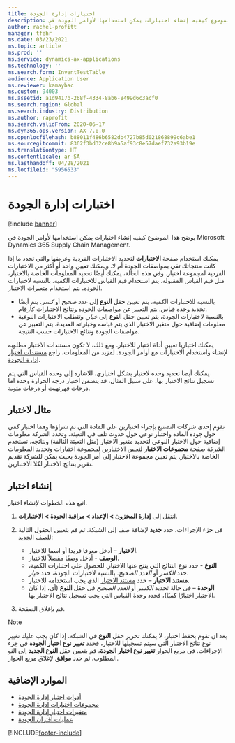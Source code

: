 ```yaml
---
title: اختبارات إدارة الجودة
description: يوضح هذا الموضوع كيفيه إنشاء اختبارات يمكن استخدامها لأوامر الجودة في Microsoft Dynamics 365 Supply Chain Management.
author: rachel-profitt
manager: tfehr
ms.date: 03/23/2021
ms.topic: article
ms.prod: ''
ms.service: dynamics-ax-applications
ms.technology: ''
ms.search.form: InventTestTable
audience: Application User
ms.reviewer: kamaybac
ms.custom: 94003
ms.assetid: a1d9417b-268f-4334-8ab6-8499d6c3acf0
ms.search.region: Global
ms.search.industry: Distribution
ms.author: raprofit
ms.search.validFrom: 2020-06-17
ms.dyn365.ops.version: AX 7.0.0
ms.openlocfilehash: b88011f486b6582db4727b85d021868899c6abe1
ms.sourcegitcommit: 8362f3bd32ce8b9a5af93c8e57daef732a93b19e
ms.translationtype: HT
ms.contentlocale: ar-SA
ms.lasthandoff: 04/28/2021
ms.locfileid: "5956533"
---
```

# <a name="quality-management-tests"></a>اختبارات إدارة الجودة

[!include [banner](../includes/banner.md)]

يوضح هذا الموضوع كيفيه إنشاء اختبارات يمكن استخدامها لأوامر الجودة في Microsoft Dynamics 365 Supply Chain Management.

يمكنك استخدام صفحة **الاختبارات** لتحديد الاختبارات الفردية وعرضها والتي تحدد ما إذا كانت منتجاتك تفي بمواصفات الجودة أم لا. ويمكنك تعيين واحد أو أكثر من الاختبارات الفردية لمجموعة اختبار. وفي هذه الحالة، يمكنك أيضًا تحديد المعلومات الخاصة بالاختبار، مثل قيم القياس المقبولة. يتم استخدام قيم القياس للاختبارات الكمية. بالنسبة لاختبارات الجودة، يتم استخدام متغيرات الاختبار.

- بالنسبة للاختبارات الكمية، يتم تعيين حقل **النوع** إلى *عدد صحيح* أو *كسر*. يتم أيضًا تحديد وحدة قياس. يتم التعبير عن مواصفات الجودة ونتائج الاختبارات كأرقام.
- بالنسبة لاختبارات الجودة، يتم تعيين حقل **النوع** إلى *خيار*. وتتطلب الاختبارات النوعية معلومات إضافية حول متغير الاختبار الذي يتم قياسه وخياراته العديدة. يتم التعبير عن مواصفات الجودة ونتائج الاختبارات حسب النتيجة.

يمكنك اختياريا تعيين أداة اختبار للاختبار. ومع ذلك، لا تكون مستندات الاختبار مطلوبه لإنشاء واستخدام الاختبارات مع أوامر الجودة. لمزيد من المعلومات، راجع [مستندات اختبار إدارة الجودة](quality-test-instruments.md).

يمكنك أيضا تحديد وحده لاختبار بشكل اختياري، للاشاره إلى وحده القياس التي يتم تسجيل نتائج الاختبار بها. علي سبيل المثال، قد يتضمن اختبار درجه الحرارة وحده اما درجات فهرنهيت أو درجات مئوية.

## <a name="example-of-a-test"></a>مثال لاختبار

تقوم إحدى شركات التصنيع بإجراء اختبارين على المادة التي تم شراؤها وهما اختبار كمي حول جودة المادة واختبار نوعي حول حدوث تلف في التعبئة. وتحدد الشركة معلومات إضافية حول الاختبار النوعي لتحديد متغير الاختبار (مثل التعبئة التالفة) ونتائجه. تستخدم الشركة صفحة **مجموعات الاختبار** لتعيين الاختبارين لمجموعة اختبارات وتحديد المعلومات الخاصة بالاختبار. يتم تعيين مجموعة الاختبار إلى أمر الجودة بحيث يمكن للشركة تقديم تقرير بنتائج الاختبار لكلا الاختبارين.

## <a name="create-a-test"></a>إنشاء اختبار

اتبع هذه الخطوات لإنشاء اختبار.

1. انتقل إلى **إدارة المخزون \> الإعداد \> مراقبة الجودة \> الاختبارات**.
1. في جزء الإجراءات، حدد **جديد** لإضافة صف إلى الشبكة. ثم قم بتعيين الحقول التالية للصف الجديد:

    - **الاختبار** – أدخل معرفا فريدا أو اسما للاختبار.
    - **الوصف** - أدخل وصفًا مفصلاً للاختبار.
    - **النوع** - حدد نوع النتائج التي ينتج عنها الاختبار. للحصول علي اختبارات الكمية، حدد *الكسر* أو *العدد الصحيح*. بالنسبة لاختبارات الجودة، حدد *خيار*.
    - **مستند الاختبار** – حدد [مستند الاختبار](quality-test-instruments.md) الذي يجب استخدامه للاختبار.
    - **الوحدة** – في حالة تحديد *الكسر* أو *العدد الصحيح* في حقل **النوع** (أي، إذا كان الاختبار اختبارًا كميًا)، فحدد وحدة القياس التي يجب تسجيل نتائج الاختبار بها.

1. قم بإغلاق الصفحة.

> [!NOTE]
> بعد ان تقوم بحفظ اختبار، لا يمكنك تحرير حقل **النوع** في الشبكة. إذا كان يجب عليك تغيير نوع نتائج الاختبار التي سيتم تسجيلها للاختبار، فحدد **تغيير نوع اختبار الجودة** في جزء الإجراءات. في مربع الحوار **تغيير نوع اختبار الجودة**، قم بتعيين حقل **النوع الجديد** إلى النو المطلوب، ثم حدد **موافق** لإغلاق مربع الحوار.

## <a name="additional-resources"></a>الموارد الإضافية

- [أدوات اختبار إدارة الجودة](quality-test-instruments.md)
- [مجموعات اختبارات إدارة الجودة](quality-test-groups.md)
- [متغيرات اختبار إدارة الجودة](quality-test-variables.md)
- [عمليات اقتران الجودة](quality-associations.md)

[!INCLUDE[footer-include](../../includes/footer-banner.md)]
